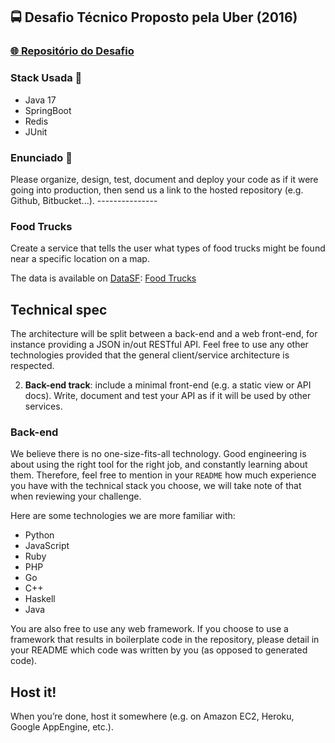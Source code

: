 <div>
  <h2>🚍 Desafio Técnico Proposto pela Uber (2016)</h2>
  <h3> <a href="https://github.com/uber-archive/coding-challenge-tools/blob/master/coding_challenge.md">🌐 Repositório do Desafio</a></h3>
</div>

<div>
  <h3>Stack Usada 🔨</h3>
  <ul>
    <li>Java 17</li>
    <li>SpringBoot</li>
    <li>Redis</li>
    <li>JUnit</li>
  </ul>
</div>

<h3>Enunciado 📜</h3>
Please organize, design, test, document and deploy your code as if it were
going into production, then send us a link to the hosted repository (e.g.
Github, Bitbucket...).
---------------

### Food Trucks

Create a service that tells the user what types of food trucks might be found
near a specific location on a map.

The data is available on [DataSF](http://www.datasf.org/): [Food
Trucks](https://data.sfgov.org/Permitting/Mobile-Food-Facility-Permit/rqzj-sfat)

Technical spec
--------------

The architecture will be split between a back-end and a web front-end, for
instance providing a JSON in/out RESTful API. Feel free to use any other
technologies provided that the general client/service architecture is
respected.

2. **Back-end track**: include a minimal front-end (e.g. a static view or API
   docs). Write, document and test your API as if it will be used by other
   services.

### Back-end

We believe there is no one-size-fits-all technology. Good engineering is about
using the right tool for the right job, and constantly learning about them.
Therefore, feel free to mention in your `README` how much experience you have
with the technical stack you choose, we will take note of that when reviewing
your challenge.

Here are some technologies we are more familiar with:

* Python
* JavaScript
* Ruby
* PHP
* Go
* C++
* Haskell
* Java

You are also free to use any web framework. If you choose to use a framework
that results in boilerplate code in the repository, please detail in your
README which code was written by you (as opposed to generated code).

Host it!
--------
When you’re done, host it somewhere (e.g. on Amazon EC2, Heroku, Google AppEngine, etc.).
